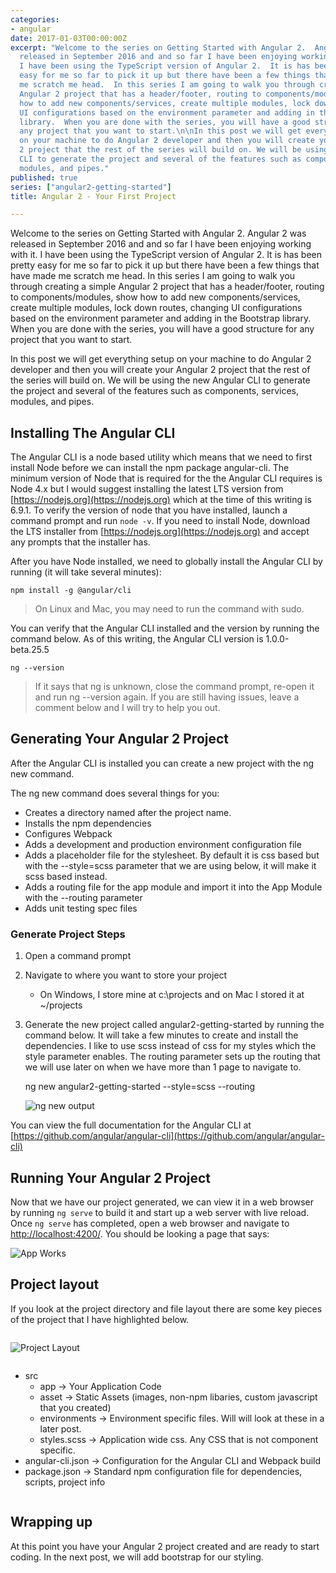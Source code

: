 ```yaml
---
categories:
- angular
date: 2017-01-03T00:00:00Z
excerpt: "Welcome to the series on Getting Started with Angular 2.  Angular 2 was
  released in September 2016 and and so far I have been enjoying working with it.
  I have been using the TypeScript version of Angular 2.  It is has been pretty
  easy for me so far to pick it up but there have been a few things that have made
  me scratch me head.  In this series I am going to walk you through creating a simple
  Angular 2 project that has a header/footer, routing to components/modules, show
  how to add new components/services, create multiple modules, lock down routes, changing
  UI configurations based on the environment parameter and adding in the Bootstrap
  library.  When you are done with the series, you will have a good structure for
  any project that you want to start.\n\nIn this post we will get everything setup
  on your machine to do Angular 2 developer and then you will create your Angular
  2 project that the rest of the series will build on. We will be using the new Angular
  CLI to generate the project and several of the features such as components, services,
  modules, and pipes."
published: true
series: ["angular2-getting-started"]
title: Angular 2 - Your First Project

---
```


Welcome to the series on Getting Started with Angular 2.  Angular 2 was released in September 2016 and and so far I have been enjoying working with it.  I have been using the TypeScript version of Angular 2.  It is has been pretty easy for me so far to pick it up but there have been a few things that have made me scratch me head.  In this series I am going to walk you through creating a simple Angular 2 project that has a header/footer, routing to components/modules, show how to add new components/services, create multiple modules, lock down routes, changing UI configurations based on the environment parameter and adding in the Bootstrap library.  When you are done with the series, you will have a good structure for any project that you want to start.

In this post we will get everything setup on your machine to do Angular 2 developer and then you will create your Angular 2 project that the rest of the series will build on. We will be using the new Angular CLI to generate the project and several of the features such as components, services, modules, and pipes.  


## Installing The Angular  CLI

 The Angular CLI is a node based utility which means that we need to first install Node before we can install the npm package angular-cli.  The minimum version of Node that is required for the the Angular CLI requires is Node 4.x but I would suggest installing the latest LTS version from [https://nodejs.org](https://nodejs.org) which at the time of this writing is 6.9.1.  To verify the version of node that you have installed, launch a command prompt and run `node -v`.  If you need to install Node, download the LTS installer from [https://nodejs.org](https://nodejs.org) and accept any prompts that the installer has.

After you have Node installed, we need to globally install the Angular CLI by running (it will take several minutes):

	npm install -g @angular/cli 

> On Linux and Mac, you may need to run the command with sudo. 

You can verify that the Angular CLI installed and the version by running the command below.  As of this writing, the Angular CLI version is 1.0.0-beta.25.5

	ng --version

> If it says that ng is unknown, close the command prompt, re-open it and run ng --version again.  If you are still having issues, leave a comment below and I will try to help you out.

## Generating Your Angular 2 Project

After the Angular CLI is installed you can create a new project with the ng new command.

The ng new command does several things for you:

* Creates a directory named after the project name.  
* Installs the npm dependencies
* Configures Webpack 
* Adds a development and production environment configuration file
* Adds a placeholder file for the stylesheet.  By default it is css based but with the --style=scss parameter that we are using below, it will make it scss based instead.
* Adds a routing file for the app module and import it into the App Module with the --routing parameter
* Adds unit testing spec files 

### Generate Project Steps

1. Open a command prompt
1. Navigate to where you want to store your project 
	
	* On Windows, I store mine at c:\projects and on Mac I stored it at ~/projects

1. Generate the new project called angular2-getting-started by running the command below. It will take a few minutes to create and install the dependencies.  I like to use scss instead of css for my styles which the style parameter enables.  The routing parameter sets up the routing that we will use later on when we have more than 1 page to navigate to.

	ng new angular2-getting-started --style=scss --routing

	![ng new output](/images/ng2-getting-started/ng-new-output.png)


You can view the full documentation for the Angular CLI at [https://github.com/angular/angular-cli](https://github.com/angular/angular-cli)  

## Running Your Angular 2 Project

Now that we have our project generated, we can view it in a web browser by running `ng serve` to build it and start up a web server with live reload.  Once `ng serve` has completed, open a web browser and navigate to [http://localhost:4200/](http://localhost:4200).  You should be looking a page that says: 

![App Works](/images/ng2-getting-started/app-works.png)

## Project layout

If you look at the project directory and file layout there are some key pieces of the project that I have highlighted below.

<div class="row">
	<div class="medium-12 large-6 columns">
		<p class="solidborder"><img src="/images/ng2-getting-started/ng-project-layout.png" alt="Project Layout"></p>
	</div>
	<div class="medium-12 large-6 columns">
		<ul>
			<li>src
				<ul>
					<li>app -> Your Application Code</li>
					<li>asset -> Static Assets (images, non-npm libaries, custom javascript that you created)</li>
					<li>environments -> Environment specific files.  Will will look at these in a later post.</li>
					<li>styles.scss -> Application wide css.  Any CSS that is not component specific.</li>
				</ul>
			</li>
			<li>angular-cli.json -> Configuration for the Angular CLI and Webpack build</li>
			<li>package.json -> Standard npm configuration file for dependencies, scripts, project info</li>
		</ul>
	</div>
</div>

## Wrapping up

At this point you have your Angular 2 project created and are ready to start coding.  In the next post, we will add bootstrap for our styling.
